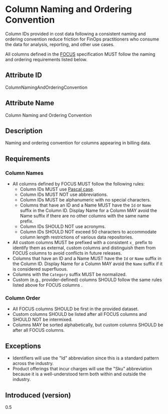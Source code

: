 # Column Naming and Ordering Convention

Column IDs provided in cost data following a consistent naming and ordering convention reduce friction for FinOps practitioners who consume the data for analysis, reporting, and other use cases.

All columns defined in the [FOCUS](#glossary:finops-cost-and-usage-specification) specification MUST follow the naming and ordering requirements listed below.

## Attribute ID

ColumnNamingAndOrderingConvention

## Attribute Name

Column Naming and Ordering Convention

## Description

Naming and ordering convention for columns appearing in billing data.

## Requirements

### Column Names
* All columns defined by FOCUS MUST follow the following rules:
  * Column IDs MUST use [Pascal case](https://techterms.com/definition/pascalcase).
  * Column IDs MUST NOT use abbreviations.
  * Column IDs MUST be alphanumeric with no special characters.
  * Columns that have an ID and a Name MUST have the `Id` or `Name` suffix in the Column ID. Display Name for a Column MAY avoid the Name suffix if there are no other columns with the same name prefix.
  * Column IDs SHOULD NOT use acronyms.
  * Column IDs SHOULD NOT exceed 50 characters to accommodate column length restrictions of various data repositories.
* All custom columns MUST be prefixed with a consistent `x_` prefix to identify them as external, custom columns and distinguish them from FOCUS columns to avoid conflicts in future releases.
* Columns that have an ID and a Name MUST have the `Id` or `Name` suffix in the Column ID. Display Name for a Column MAY avoid the `Name` suffix if it is considered superfluous.
* Columns with the `Category` suffix MUST be normalized.
* Custom (e.g., provider-defined) columns SHOULD follow the same rules listed above for FOCUS columns .

### Column Order
* All FOCUS columns SHOULD be first in the provided dataset.
* Custom columns SHOULD be listed after all FOCUS columns and SHOULD NOT be intermixed.
* Columns MAY be sorted alphabetically, but custom columns SHOULD be after all FOCUS columns.

## Exceptions

* Identifiers will use the "Id" abbreviation since this is a standard pattern across the industry.
* Product offerings that incur charges will use the "Sku" abbreviation because it is a well-understood term both within and outside the industry.

## Introduced (version)

0.5
